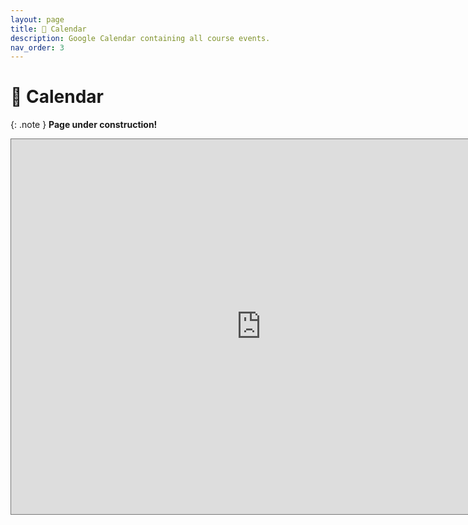 ```yaml
---
layout: page
title: 📆 Calendar
description: Google Calendar containing all course events.
nav_order: 3
---
```


# 📆 Calendar

{: .note }
**Page under construction!**

<!-- Lectures (<span style="color:#00008B"><b>blue</b></span>) are held in [CENTR 109](https://maps.app.goo.gl/khrN9ekr5LCGdCdM7).
Discussions (<span style="color:#00008B"><b>blue</b></span>) are held in [CENTR 216](https://map.concept3d.com/?id=1005#!m/163044?share).

In-person office hours (<span style="color:#00008B"><b>blue</b></span>) are
held in the HDSI building [Halıcıoğlu Data Science Institute Room 355](https://www.google.com/maps/place/Hal%C4%B1c%C4%B1o%C4%9Flu+Data+Science+Institute/@32.8805676,-117.2363991,17z/data=!3m2!4b1!5s0x80dc06c1dfc237df:0x2baefc1d5cbb43f3!4m6!3m5!1s0x80dc06c1fb192bcb:0x94d4894527b99b21!8m2!3d32.8805631!4d-117.2338242!16s%2Fg%2F11f4_xtk0f?entry=ttu).

For online office hours (<span style="color:#FFA500"><b>orange</b></span>), click on each slot to get the Zoom link for each person's office hours.
-->
<iframe src="https://calendar.google.com/calendar/embed?src=c_a5d794ca477465d97536c3341185fd7178f55562ec3acd569e078e31348b0b84%40group.calendar.google.com&ctz=America%2FLos_Angeles" style="border:solid 1px #777" width="800" height="600" frameborder="0" scrolling="no"></iframe> 
